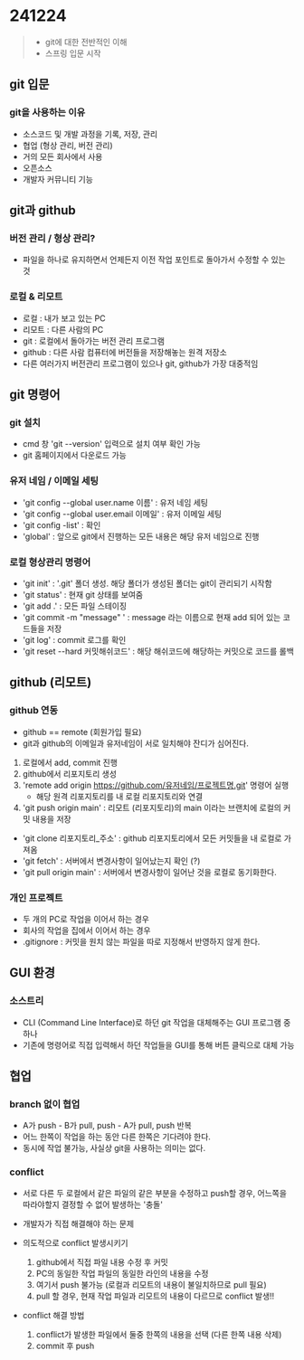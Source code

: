 # 241224

> - git에 대한 전반적인 이해
> - 스프링 입문 시작

## git 입문

### git을 사용하는 이유

- 소스코드 및 개발 과정을 기록, 저장, 관리
- 협업 (형상 관리, 버전 관리)
- 거의 모든 회사에서 사용
- 오픈소스 
- 개발자 커뮤니티 기능



## git과 github

### 버전 관리 / 형상 관리?

- 파일을 하나로 유지하면서 언제든지 이전 작업 포인트로 돌아가서 수정할 수 있는 것

### 로컬 & 리모트

- 로컬 : 내가 보고 있는 PC
- 리모트 : 다른 사람의 PC
- git : 로컬에서 돌아가는 버전 관리 프로그램
- github : 다른 사람 컴퓨터에 버전들을 저장해놓는 원격 저장소
- 다른 여러가지 버전관리 프로그램이 있으나 git, github가 가장 대중적임




## git 명령어

### git 설치 

- cmd 창 'git --version' 입력으로 설치 여부 확인 가능
- git 홈페이지에서 다운로드 가능

### 유저 네임 / 이메일 세팅

- 'git config --global user.name 이름' : 유저 네임 세팅
- 'git config --global user.email 이메일' : 유저 이메일 세팅
- 'git config -list' : 확인
- 'global' : 앞으로 git에서 진행하는 모든 내용은 해당 유저 네임으로 진행

### 로컬 형상관리 명령어

- 'git init' : '.git' 폴더 생성. 해당 폴더가 생성된 폴더는 git이 관리되기 시작함
- 'git status' : 현재 git 상태를 보여줌
- 'git add .' : 모든 파일 스테이징
- 'git commit -m "message" ' : message 라는 이름으로 현재 add 되어 있는 코드들을 저장 
- 'git log' : commit 로그를 확인
- 'git reset --hard 커밋해쉬코드' : 해당 해쉬코드에 해당하는 커밋으로 코드를 롤백




## github (리모트)

### github 연동

- github == remote (회원가입 필요)
- git과 github의 이메일과 유저네임이 서로 일치해야 잔디가 심어진다.

1. 로컬에서 add, commit 진행
2. github에서 리포지토리 생성 
3. 'remote add origin https://github.com/유저네임/프로젝트명.git' 명령어 실행 
   - 해당 원격 리포지토리를 내 로컬 리포지토리와 연결
4. 'git push origin main' : 리모트 (리포지토리)의 main 이라는 브랜치에 로컬의 커밋 내용을 저장

- 'git clone 리포지토리_주소' : github 리포지토리에서 모든 커밋들을 내 로컬로 가져옴
- 'git fetch' : 서버에서 변경사항이 일어났는지 확인 (?)
- 'git pull origin main' : 서버에서 변경사항이 일어난 것을 로컬로 동기화한다.

### 개인 프로젝트

- 두 개의 PC로 작업을 이어서 하는 경우
- 회사의 작업을 집에서 이어서 하는 경우
- .gitignore : 커밋을 원치 않는 파일을 따로 지정해서 반영하지 않게 한다.




## GUI 환경

### 소스트리

- CLI (Command Line Interface)로 하던 git 작업을 대체해주는 GUI 프로그램 중 하나
- 기존에 명령어로 직접 입력해서 하던 작업들을 GUI를 통해 버튼 클릭으로 대체 가능



## 협업

### branch 없이 협업

- A가 push - B가 pull, push - A가 pull, push 반복
- 어느 한쪽이 작업을 하는 동안 다른 한쪽은 기다려야 한다.
- 동시에 작업 불가능, 사실상 git을 사용하는 의미는 없다.

### conflict

- 서로 다른 두 로컬에서 같은 파일의 같은 부분을 수정하고 push할 경우, 어느쪽을 따라야할지 결정할 수 없어 발생하는 '충돌'
- 개발자가 직접 해결해야 하는 문제

- 의도적으로 conflict 발생시키기
   1. github에서 직접 파일 내용 수정 후 커밋
   2. PC의 동일한 작업 파일의 동일한 라인의 내용을 수정 
   3. 여기서 push 불가능 (로컬과 리모트의 내용이 불일치하므로 pull 필요)
   4. pull 할 경우, 현재 작업 파일과 리모트의 내용이 다르므로 conflict 발생!!
   
- conflict 해결 방법
   1. conflict가 발생한 파일에서 둘중 한쪽의 내용을 선택 (다른 한쪽 내용 삭제)
   2. commit 후 push